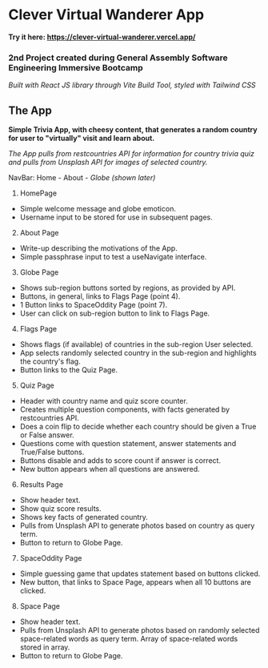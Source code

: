 # Clever Virtual Wanderer App

**Try it here: https://clever-virtual-wanderer.vercel.app/**

### 2nd Project created during General Assembly Software Engineering Immersive Bootcamp

*Built with React JS library through Vite Build Tool, styled with Tailwind CSS*

## The App

**Simple Trivia App, with cheesy content, that generates a random country for user to "virtually" visit and learn about.**

*The App pulls from restcountries API for information for country trivia quiz and pulls from Unsplash API for images of selected country.*

NavBar: Home - About - *Globe (shown later)*

1. HomePage
- Simple welcome message and globe emoticon.
- Username input to be stored for use in subsequent pages.

2. About Page
- Write-up describing the motivations of the App.
- Simple passphrase input to test a useNavigate interface.

3. Globe Page
- Shows sub-region buttons sorted by regions, as provided by API.
- Buttons, in general, links to Flags Page (point 4).
- 1 Button links to SpaceOddity Page (point 7).
- User can click on sub-region button to link to Flags Page.

4. Flags Page
- Shows flags (if available) of countries in the sub-region User selected.
- App selects randomly selected country in the sub-region and highlights the country's flag.
- Button links to the Quiz Page.

5. Quiz Page
- Header with country name and quiz score counter.
- Creates multiple question components, with facts generated by restcountries API.
- Does a coin flip to decide whether each country should be given a True or False answer.
- Questions come with question statement, answer statements and True/False buttons.
- Buttons disable and adds to score count if answer is correct.
- New button appears when all questions are answered.

6. Results Page
- Show header text.
- Show quiz score results.
- Shows key facts of generated country.
- Pulls from Unsplash API to generate photos based on country as query term.
- Button to return to Globe Page.

7. SpaceOddity Page
- Simple guessing game that updates statement based on buttons clicked.
- New button, that links to Space Page, appears when all 10 buttons are clicked.

8. Space Page
- Show header text.
- Pulls from Unsplash API to generate photos based on randomly selected space-related words as query term. Array of space-related words stored in array.
- Button to return to Globe Page.